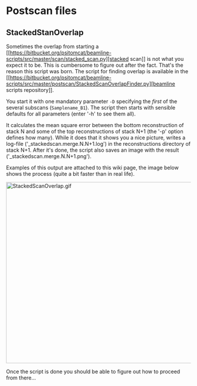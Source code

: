 # Postscan files

## StackedStanOverlap
Sometimes the overlap from starting a [[https://bitbucket.org/psitomcat/beamline-scripts/src/master/scan/stacked_scan.py][stacked scan]] is not what you expect it to be.
This is cumbersome to figure out after the fact.
That's the reason this script was born.
The script for finding overlap is available in the [[https://bitbucket.org/psitomcat/beamline-scripts/src/master/postscan/StackedScanOverlapFinder.py][beamline scripts repository]].

You start it with one mandatory parameter `-D` specifying the *first* of the several subscans (`Samplename_B1`).
The script then starts with sensible defaults for all parameters (enter '-h' to see them all).

It calculates the mean square error between the bottom reconstruction of stack N and some of the top reconstructions of stack N+1 (the '-p' option defines how many).
While it does that it shows you a nice picture, writes a log-file ('_stackedscan.merge.N.N+1.log') in the reconstructions directory of stack N+1.
After it's done, the script also saves an image with the result ('_stackedscan.merge.N.N+1.png').

Examples of this output are attached to this wiki page, the image below shows the process (quite a bit faster than in real life).

<img src="%ATTACHURLPATH%/StackedScanOverlap.gif" alt="StackedScanOverlap.gif" width='800' height='495' />

Once the script is done you should be able to figure out how to proceed from there...